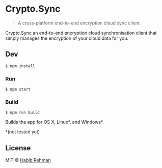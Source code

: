 # Crypto.Sync

> A cross-platform end-to-end encryption cloud sync client

Crypto.Sync an end-to-end encryption cloud synchronisation client that simply manages the encryption of your cloud data for you.

## Dev

```
$ npm install
```

### Run

```
$ npm start
```

### Build

```
$ npm run build
```

Builds the app for OS X, Linux*, and Windows*.

\*(not tested yet)
## License

MIT © [Habib Rehman](http://git.io/HR)
